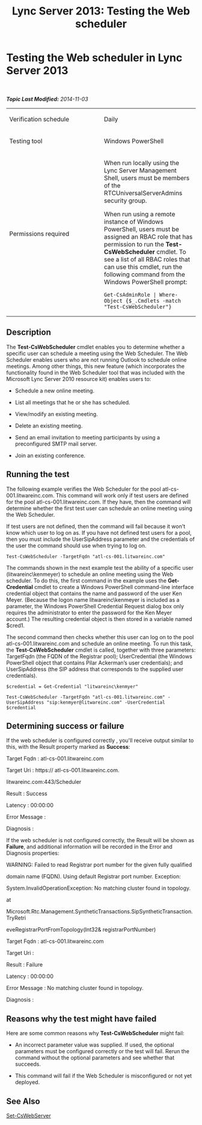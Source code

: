 ﻿---
title: 'Lync Server 2013: Testing the Web scheduler'
TOCTitle: Testing the Web scheduler
ms:assetid: 58e34058-1afa-42e3-9096-c4ea1954c237
ms:mtpsurl: https://technet.microsoft.com/en-us/library/Dn727304(v=OCS.15)
ms:contentKeyID: 63969603
ms.date: 01/27/2015
mtps_version: v=OCS.15
---

<div data-xmlns="http://www.w3.org/1999/xhtml">

<div class="topic" data-xmlns="http://www.w3.org/1999/xhtml" data-msxsl="urn:schemas-microsoft-com:xslt" data-cs="http://msdn.microsoft.com/en-us/">

<div data-asp="http://msdn2.microsoft.com/asp">

# Testing the Web scheduler in Lync Server 2013

</div>

<div id="mainSection">

<div id="mainBody">

<span> </span>

_**Topic Last Modified:** 2014-11-03_


<table>
<colgroup>
<col style="width: 50%" />
<col style="width: 50%" />
</colgroup>
<tbody>
<tr class="odd">
<td><p>Verification schedule</p></td>
<td><p>Daily</p></td>
</tr>
<tr class="even">
<td><p>Testing tool</p></td>
<td><p>Windows PowerShell</p></td>
</tr>
<tr class="odd">
<td><p>Permissions required</p></td>
<td><p>When run locally using the Lync Server Management Shell, users must be members of the RTCUniversalServerAdmins security group.</p>
<p>When run using a remote instance of Windows PowerShell, users must be assigned an RBAC role that has permission to run the <strong>Test-CsWebScheduler</strong> cmdlet. To see a list of all RBAC roles that can use this cmdlet, run the following command from the Windows PowerShell prompt:</p>
<pre><code>Get-CsAdminRole | Where-Object {$_.Cmdlets -match &quot;Test-CsWebScheduler&quot;}</code></pre></td>
</tr>
</tbody>
</table>


<div>

## Description

The **Test-CsWebScheduler** cmdlet enables you to determine whether a specific user can schedule a meeting using the Web Scheduler. The Web Scheduler enables users who are not running Outlook to schedule online meetings. Among other things, this new feature (which incorporates the functionality found in the Web Scheduler tool that was included with the Microsoft Lync Server 2010 resource kit) enables users to:

  - Schedule a new online meeting.

  - List all meetings that he or she has scheduled.

  - View/modify an existing meeting.

  - Delete an existing meeting.

  - Send an email invitation to meeting participants by using a preconfigured SMTP mail server.

  - Join an existing conference.

</div>

<div>

## Running the test

The following example verifies the Web Scheduler for the pool atl-cs-001.litwareinc.com. This command will work only if test users are defined for the pool atl-cs-001.litwareinc.com. If they have, then the command will determine whether the first test user can schedule an online meeting using the Web Scheduler.

If test users are not defined, then the command will fail because it won't know which user to log on as. If you have not defined test users for a pool, then you must include the UserSipAddress parameter and the credentials of the user the command should use when trying to log on.

    Test-CsWebScheduler -TargetFqdn "atl-cs-001.litwareinc.com"

The commands shown in the next example test the ability of a specific user (litwareinc\\kenmeyer) to schedule an online meeting using the Web scheduler. To do this, the first command in the example uses the **Get-Credential** cmdlet to create a Windows PowerShell command-line interface credential object that contains the name and password of the user Ken Meyer. (Because the logon name litwareinc\\kenmeyer is included as a parameter, the Windows PowerShell Credential Request dialog box only requires the administrator to enter the password for the Ken Meyer account.) The resulting credential object is then stored in a variable named $cred1.

The second command then checks whether this user can log on to the pool atl-cs-001.litwareinc.com and schedule an online meeting. To run this task, the **Test-CsWebScheduler** cmdlet is called, together with three parameters: TargetFqdn (the FQDN of the Registrar pool); UserCredential (the Windows PowerShell object that contains Pilar Ackerman’s user credentials); and UserSipAddress (the SIP address that corresponds to the supplied user credentials).

    $credential = Get-Credential "litwareinc\kenmyer"
    
    Test-CsWebScheduler -TargetFqdn "atl-cs-001.litwareinc.com" -UserSipAddress "sip:kenmyer@litwareinc.com" -UserCredential $credential

</div>

<div>

## Determining success or failure

If the web scheduler is configured correctly , you'll receive output similar to this, with the Result property marked as **Success**:

Target Fqdn : atl-cs-001.litwareinc.com

Target Uri : https:// atl-cs-001.litwareinc.com.

litwareinc.com:443/Scheduler

Result : Success

Latency : 00:00:00

Error Message :

Diagnosis :

If the web scheduler is not configured correctly, the Result will be shown as **Failure**, and additional information will be recorded in the Error and Diagnosis properties:

WARNING: Failed to read Registrar port number for the given fully qualified

domain name (FQDN). Using default Registrar port number. Exception:

System.InvalidOperationException: No matching cluster found in topology.

at

Microsoft.Rtc.Management.SyntheticTransactions.SipSyntheticTransaction.TryRetri

eveRegistrarPortFromTopology(Int32& registrarPortNumber)

Target Fqdn : atl-cs-001.litwareinc.com

Target Uri :

Result : Failure

Latency : 00:00:00

Error Message : No matching cluster found in topology.

Diagnosis :

</div>

<div>

## Reasons why the test might have failed

Here are some common reasons why **Test-CsWebScheduler** might fail:

  - An incorrect parameter value was supplied. If used, the optional parameters must be configured correctly or the test will fail. Rerun the command without the optional parameters and see whether that succeeds.

  - This command will fail if the Web Scheduler is misconfigured or not yet deployed.

</div>

<div>

## See Also


[Set-CsWebServer](set-cswebserver.md)  
  

</div>

</div>

<span> </span>

</div>

</div>

</div>

